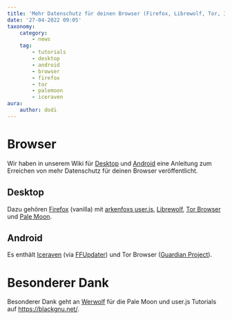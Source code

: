 ```yaml
---
title: 'Mehr Datenschutz für deinen Browser (Firefox, Librewolf, Tor, Iceraven & Pale Moon)'
date: '27-04-2022 09:05'
taxonomy:
    category:
        - news
    tag:
        - tutorials
        - desktop
        - android
        - browser
        - firefox
        - tor
        - palemoon
        - iceraven
aura:
    author: dodi
---
```


# Browser
Wir haben in unserem Wiki für [Desktop](https://wiki.techsaviours.org/de/desktop/services/browser) und [Android](https://wiki.techsaviours.org/de/phone/apps/browser) eine Anleitung zum Erreichen von mehr Datenschutz für deinen Browser veröffentlicht.

## Desktop
Dazu gehören [Firefox](https://www.mozilla.org/de/firefox/new/) (vanilla) mit [arkenfoxs user.js](https://github.com/arkenfox/user.js), [Librewolf](https://librewolf.net/), [Tor Browser](https://www.torproject.org/de/) und [Pale Moon](https://www.palemoon.org/).

## Android
Es enthält [Iceraven](https://github.com/fork-maintainers/iceraven-browser) (via [FFUpdater](https://github.com/Tobi823/ffupdater)) und Tor Browser ([Guardian Project](https://guardianproject.info/)).


# Besonderer Dank
Besonderer Dank geht an [Werwolf](https://fosstodon.org/web/@werwolf) für die Pale Moon und user.js Tutorials auf https://blackgnu.net/.